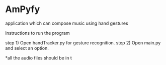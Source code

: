 # AmPyfy
application which can compose music using hand gestures


Instructions to run the program 

step 1) Open handTracker.py for gesture recognition.
step 2) Open main.py and select an option.


*all the audio files should be in t
